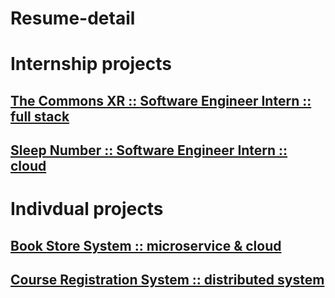 # Resume-detail  

# Internship projects

## [The Commons XR :: Software Engineer Intern :: full stack](https://github.com/TotallyNewGuy/tcxr-intern-project)  
## [Sleep Number :: Software Engineer Intern :: cloud](https://github.com/TotallyNewGuy/sn-intern-project)  

# Indivdual projects

## [Book Store System :: microservice & cloud](https://github.com/TotallyNewGuy/bookstore)  
## [Course Registration System :: distributed system](https://github.com/TotallyNewGuy/courseregistration)
